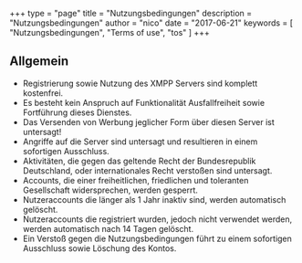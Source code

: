 +++
type = "page"
title = "Nutzungsbedingungen"
description = "Nutzungsbedingungen"
author = "nico"
date = "2017-06-21"
keywords = [ "Nutzungsbedingungen", "Terms of use", "tos" ]
+++

## Allgemein
* Registrierung sowie Nutzung des XMPP Servers sind komplett kostenfrei.
* Es besteht kein Anspruch auf Funktionalität Ausfallfreiheit sowie Fortführung dieses Dienstes.
* Das Versenden von Werbung jeglicher Form über diesen Server ist untersagt!
* Angriffe auf die Server sind untersagt und resultieren in einem sofortigen Ausschluss.
* Aktivitäten, die gegen das geltende Recht der Bundesrepublik Deutschland, oder internationales Recht verstoßen sind untersagt.
* Accounts, die einer freiheitlichen, friedlichen und toleranten Gesellschaft widersprechen, werden gesperrt.
* Nutzeraccounts die länger als 1 Jahr inaktiv sind, werden automatisch gelöscht.
* Nutzeraccounts die registriert wurden, jedoch nicht verwendet werden, werden automatisch nach 14 Tagen gelöscht.
* Ein Verstoß gegen die Nutzungsbedingungen führt zu einem sofortigen Ausschluss sowie Löschung des Kontos.
